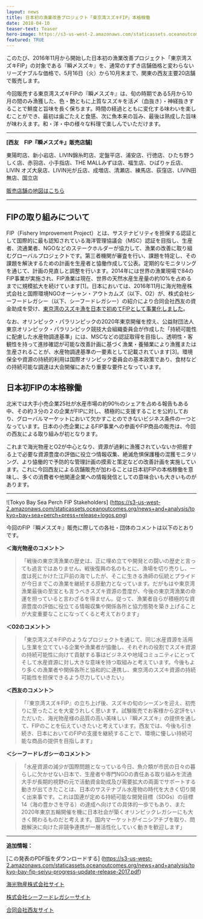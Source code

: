 ```yaml
---
layout: news
title: 日本初の漁業改善プロジェクト「東京湾スズキFIP」本格稼働
date: 2018-04-10
teaser-text: Teaser
hero-image: https://s3-us-west-2.amazonaws.com/staticassets.oceanoutcomes.org/news+and+analysis/hero+images/tokyo-bay-fip-seiyu-progress-update.jpg
featured: TRUE
---
```

このたび、2016年11月から開始した日本初の漁業改善プロジェクト「東京湾スズキFIP」の対象である『瞬〆スズキ』を、通常のすずき店舗価格と変わらないリーズナブルな価格で、5月16日（火）から10月末まで、関東の西友主要20店舗で販売します。

今回販売する東京湾スズキFIPの『瞬〆スズキ』は、旬の時期である5月から10月の間のみ漁獲した、色・艶ともに上質なスズキを活〆（血抜き）・神経抜きすることで鮮度と旨味を長く保ちます。時間の経過とともに変化する味わいを楽しむことができ、最初は歯ごたえと食感、次に魚本来の旨み、最後は熟成した旨味が味わえます。和・洋・中の様々な料理で楽しんでいただけます。

---
**[西友　FIP『瞬〆スズキ』販売店舗]**

東陽町店、新小岩店、LIVIN錦糸町店、定盤平店、浦安店、行徳店、ひたち野うしく店、赤羽店、小手指店、THE MALLみずほ店、福生店、ひばりヶ丘店、LIVIN オズ大泉店、LIVIN光が丘店、成増店、清瀬店、練馬店、荻窪店、LIVIN田無店、国立店

<a href="http://goo.gl/w1baST" target="_blank">販売店舗の地図はこちら</a>
 
---

<h2>FIPの取り組みについて</h2>

FIP（Fishery Improvement Project）とは、サステナビリティを担保する認証として国際的に最も認知されている海洋管理協議会（MSC）認証を目指し、生産者、流通業者、NGOなどのステークホルダーが協力して、漁業の改善に取り組むグローバルプロジェクトです。第三者機関が審査を行い、課題を特定し、その課題を解決するための計画を生産者と恊働作成して公表。定期的なモニタリングを通じて、計画の見直しと調整を行います。2014年には世界の漁業現場で84のFIP事業が実施され、FIP漁業は現在、世界の天然水産生産量の約10%を占めるまでに規模拡大を続けています[1]。日本においては、2016年11月に海光物産株式会社と国際環境NGOオーシャン・アウトカムズ（以下、O2）が、株式会社シーフードレガシー（以下、シーフードレガシー）の紹介により合同会社西友の資金助成を受け、<a href="http://www.oceanoutcomes.org/jp/news/tokyo-bay-fishery-improvement-launch/" target="_blank">東京湾のスズキ漁を日本で初めてFIPとして事業化しました</a>。

なお、オリンピック・パラリンピックの2020年東京開催を控え、公益財団法人東京オリンピック・パラリンピック競技大会組織委員会が作成した「持続可能性に配慮した水産物調達基準」には、MSCなどの認証取得を目指し、透明性・客観性を持って進捗確認が可能な改善計画に基づく漁業・養殖業により漁獲または生産されることが、水産物調達基準の一要素として記載されています[3]。環境保全や資源の持続的利用は国際オリンピック委員会の基本政策であり、食材などの持続可能な調達は大会開催にあたり重要な要件となっています。

<h2>日本初FIPの本格稼働</h2>

北米では大手小売企業25社が水産市場の約90％のシェアを占める報告もある中、その約３分の２の企業がFIPに対し、積極的に支援することを公約しており、グローバルマーケットにおいて欠かすことのできないビジネス条件の一つとなっています。日本の小売企業によるFIP事業への参画やFIP商品の販売は、今回の西友による取り組みが初となります。

これまで海光物産とO2が中心となり、資源が過剰に漁獲されていないか把握する上で必要な資源豊度の評価に役立つ情報収集、絶滅危惧保護種の混獲モニタリング、より恊働的で予防的な管理計画の摸索と策定などの改善計画を実施しています。これに今回西友による店舗販売が加わることは日本初FIPの本格稼働を意味し、多くの消費者や他関連企業への情報発信としての意味合いも大きいものがあります。

---

![Tokyo Bay Sea Perch FIP Stakeholders]
(https://s3-us-west-2.amazonaws.com/staticassets.oceanoutcomes.org/news+and+analysis/tokyo+bay+sea+perch+press+release+logos.png)

今回のFIP『瞬〆スズキ』販売に際しての各社・団体のコメントは以下のとおりです。

**＜海光物産のコメント＞**
 
>「戦後の東京湾漁業の歴史は、正に埋め立てや開発との闘いの歴史と言っても過言ではありません。戦後復興の名のもとに、漁場を切り売りし、一度は死にかけた江戸前の海でしたが、そこに生きる漁師の伝統とプライドが今日までこの漁業を継続する原動力となっています。だがもはや東京湾漁業最後の至宝とも言うべきスズキ資源の豊度が、今後の東京湾漁業の命運を担っていると言わざるを得ません。従って、漁業者自らが積極的な資源豊度の評価に役立てる情報収集や関係各所と協力態勢を築き上げることが大変重要なことになってくると考えております」

**＜O2のコメント＞**
 
>「東京湾スズキFIPのようなプロジェクトを通じて、同じ水産資源を活用し生業を立てている企業や漁業者が恊働し、それぞれの役割でスズキ資源の持続可能性に向けて貢献する事はビジネスや地域コミュニティにとってそして水産資源に対し大きな意味を持つ取組みと考えています。今後もより多くの漁業者や関係各所と協和的に連携し、東京湾のスズキ資源の持続可能性を担保できるよう尽力していきたい」

**＜西友のコメント＞**
 
>「『東京湾スズキFIP』の立ち上げ後、スズキの旬のシーズンを迎え、初売りに至ったことを大変うれしく思います。試験販売でお客様から定評をいただいた、海光物産様の品質の高い美味しい『瞬〆スズキ』の提供を通して、FIPのことを伝えていきたいと考えています。西友では、今後も引き続き、日本においてのFIPの支援を継続することで、環境に優しい持続可能な商品の提供を目指します」

**＜シーフードレガシーのコメント＞**
 
>「水産資源の減少が国際問題となっている今日、魚介類が市民の日々の暮らしに欠かせない日本で、生産者や専門NGOの責任ある取り組みを流通大手が長期的視野の元で活動資金助成及び需要拡大の両面でサポートする動きが出てきたことは、日本のサステナブル水産物の時代を大きく切り開く出来事です。これは国連が定める持続可能な開発目標（SDGs）の目標14（海の豊かさを守る）の達成へ向けての具体的一歩でもあり、また2020年東京五輪開催を機に日本社会が築くオリンピックレガシーにも大きく関わるものだと考えます。国内マーケットがイニシアチブを取り、問題解決に向けた非競争連携が一層活性化していく動きを歓迎します」

----

**追加情報：**

[この発表のPDF版をダウンロードする] (https://s3-us-west-2.amazonaws.com/staticassets.oceanoutcomes.org/news+and+analysis/tokyo-bay-fip-seiyu-progress-update-release-2017.pdf)

<a href="http://www.daidenmaru.com" target="_blank">海光物産株式会社サイト</a>

<a href="http://www.seafoodlegacy.com/ja/" target="_blank">株式会社シーフードレガシーサイト</a>

<a href="http://www.seiyu.co.jp" target="_blank">合同会社西友サイト</a>
